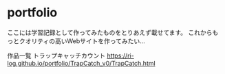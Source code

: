 # portfolio
ここには学習記録として作ってみたものをとりあえず載せてます。
これからもっとクオリティの高いWebサイトを作ってみたい…

作品一覧
<a hrf="https://ri-log.github.io/portfolio/TrapCatch_v0/TrapCatch.html">トラップキャッチカウント</a>
https://ri-log.github.io/portfolio/TrapCatch_v0/TrapCatch.html
